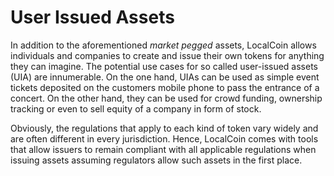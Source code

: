 # User Issued Assets

In addition to the aforementioned *market pegged* assets, LocalCoin allows
individuals and companies to create and issue their own tokens for anything
they can imagine. The potential use cases for so called user-issued assets
(UIA) are innumerable. On the one hand, UIAs can be used as simple event
tickets deposited on the customers mobile phone to pass the entrance of a
concert. On the other hand, they can be used for crowd funding, ownership
tracking or even to sell equity of a company in form of stock.

Obviously, the regulations that apply to each kind of token vary widely and are
often different in every jurisdiction. Hence, LocalCoin comes with tools that
allow issuers to remain compliant with all applicable regulations when issuing
assets assuming regulators allow such assets in the first place.
